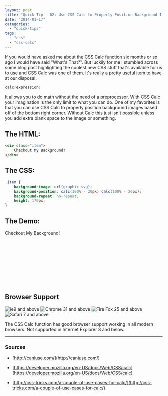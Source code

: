 ```yaml
---
layout: post
title: "Quick Tip - 02: Use CSS Calc to Properly Position Background Images"
date: "2014-01-17"
categories: 
  - "quick-tips"
tags: 
  - "css"
  - "css-calc"
---
```



<p class="intro"><span class="dropcap">I</span>f you would have asked me about the CSS Calc function six months or so ago I would have said "What's That?". But luckily for me I stumbled across some blog post highlighting the coolest new CSS stuff that's available for us to use and CSS Calc was one of them. It's really a pretty useful item to have at our disposal.</p>

```css
calc(expression)
```

It allows you to do math without the need of a preprocessor. With CSS Calc your imagination is the only limit to what you can do. One of my favorites is that you can use CSS Calc to properly position background images based off of the bottom right corner. Without Calc this just isn't possible unless you add extra blank space to the image or something.

## The HTML:

```html
<div class="item">
    Checkout My Background!
</div>
```

## The CSS:

```css
.item {
    background-image: url(graphic.svg);
    background-position: calc(100% - 20px) calc(100% - 20px);
    background-repeat: no-repeat;
    height: 170px;
}
```

## The Demo:

<div class="demoBox" style="background-image: url('../../assets/img/content/uploads/2014/01/graphic.svg'); background-position: calc(100% - 20px) calc(100% - 20px); background-repeat: no-repeat; height: 170px; margin-bottom: 25px;">Checkout My Background!</div>

## Browser Support

<div class="browserSupport__list">
<img src="../../assets/img/ie.svg" alt="ie9 and above" title="ie9 and above">
<img src="../../assets/img/chrome.svg" alt="Chrome 31 and above" title="Chrome 31 and above">
<img src="../../assets/img/firefox.svg" alt="Fire Fox 25 and above" title="Fire Fox 25 and above">
<img src="../../assets/img/safari.svg" alt="Safari 7 and above" title="Safari 7 and above">
</div>

The CSS Calc function has good browser support working in all modern browsers. Not supported in Internet Explorer 8 and below.

* * *

### Sources

- [http://caniuse.com/](http://caniuse.com/)

- [https://developer.mozilla.org/en-US/docs/Web/CSS/calc](https://developer.mozilla.org/en-US/docs/Web/CSS/calc)

- [http://css-tricks.com/a-couple-of-use-cases-for-calc/](http://css-tricks.com/a-couple-of-use-cases-for-calc/)

